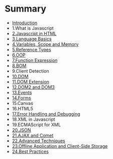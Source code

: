 # Summary

* [Introduction](README.md)
* 1.What is Javascript
* [2.Javascript in HTML](chapter2.md)
* [3.Language Basics](chapter3.md)
* [4.Variables, Scope and Memory](chapter4.md)
* [5.Reference Types](chapter5.md)
* [6.OOP](chapter6.md)
* [7.Function Expression](chapter7.md)
* [8.BOM](chapter8.md)
* 9.Client Detection
* [10.DOM](chapter10.md)
* [11.DOM Extension](chapter11.md)
* [12.DOM2 and DOM3](chapter12.md)
* [13.Events](chapter13.md)
* [14.Forms](chapter14.md)
* 15.Canvas
* 16.HTML5
* [17.Error Handling and Debugging](chapter17.md)
* 18.XML in Javascript
* 19.ECMAScript for XML
* [20.JSON](chapter20.md)
* [21.AJAX and Comet](chapter21.md)
* [22.Advanced Techniques](chapter22.md)
* [23.Offline Application and Client-Side Storage](chapter23.md)
* [24.Best Practices](chapter24.md)

